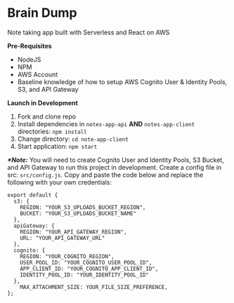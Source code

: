 # Brain Dump

Note taking app built with Serverless and React on AWS

**Pre-Requisites**
- NodeJS
- NPM
- AWS Account
- Baseline knowledge of how to setup AWS Cognito User & Identity Pools, S3, and API Gateway

**Launch in Development**

1. Fork and clone repo
2. Install dependencies in `notes-app-api` **AND** `notes-app-client` directories: `npm install`
3. Change directory: `cd note-app-client`
4. Start application: `npm start`

**_*Note:_** You will need to create Cognito User and Identity Pools, S3 Bucket, and API Gateway to run this project in development. Create a config file in src: `src/config.js`. Copy and paste the code below and replace the following with your own credentials:

```
export default {
  s3: {
    REGION: "YOUR_S3_UPLOADS_BUCKET_REGION",
    BUCKET: "YOUR_S3_UPLOADS_BUCKET_NAME"
  },
  apiGateway: {
    REGION: "YOUR_API_GATEWAY_REGION",
    URL: "YOUR_API_GATEWAY_URL"
  },
  cognito: {
    REGION: "YOUR_COGNITO_REGION",
    USER_POOL_ID: "YOUR_COGNITO_USER_POOL_ID",
    APP_CLIENT_ID: "YOUR_COGNITO_APP_CLIENT_ID",
    IDENTITY_POOL_ID: "YOUR_IDENTITY_POOL_ID"
  },
    MAX_ATTACHMENT_SIZE: YOUR_FILE_SIZE_PREFERENCE,
};
```